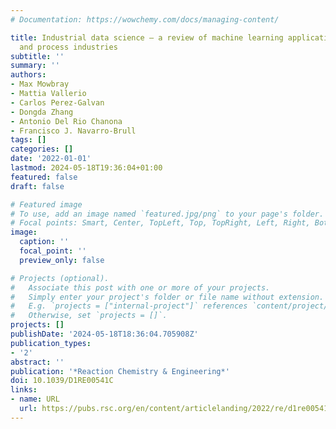 ```yaml
---
# Documentation: https://wowchemy.com/docs/managing-content/

title: Industrial data science – a review of machine learning applications for chemical
  and process industries
subtitle: ''
summary: ''
authors:
- Max Mowbray
- Mattia Vallerio
- Carlos Perez-Galvan
- Dongda Zhang
- Antonio Del Rio Chanona
- Francisco J. Navarro-Brull
tags: []
categories: []
date: '2022-01-01'
lastmod: 2024-05-18T19:36:04+01:00
featured: false
draft: false

# Featured image
# To use, add an image named `featured.jpg/png` to your page's folder.
# Focal points: Smart, Center, TopLeft, Top, TopRight, Left, Right, BottomLeft, Bottom, BottomRight.
image:
  caption: ''
  focal_point: ''
  preview_only: false

# Projects (optional).
#   Associate this post with one or more of your projects.
#   Simply enter your project's folder or file name without extension.
#   E.g. `projects = ["internal-project"]` references `content/project/deep-learning/index.md`.
#   Otherwise, set `projects = []`.
projects: []
publishDate: '2024-05-18T18:36:04.705908Z'
publication_types:
- '2'
abstract: ''
publication: '*Reaction Chemistry & Engineering*'
doi: 10.1039/D1RE00541C
links:
- name: URL
  url: https://pubs.rsc.org/en/content/articlelanding/2022/re/d1re00541c
---
```

